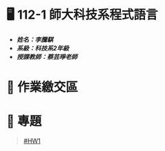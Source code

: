 # :desktop_computer: 112-1 師大科技系程式語言
* <em><strong>姓名：李騰騏
* 系級：科技系2年級 
* 授課教師：蔡芸琤老師</strong></em>
# :page_facing_up: 作業繳交區
# :file_folder: 專題
>[#HW1](https://github.com/mason45ok/PL-Repo/tree/main/PL-test-set)
